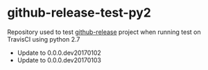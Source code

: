 # github-release-test-py2
Repository used to test [github-release](https://github.com/j0057/github-release) project when running test on TravisCI using python 2.7
* Update to 0.0.0.dev20170102
* Update to 0.0.0.dev20170103

